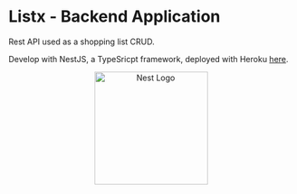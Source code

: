 # Listx - Backend Application

Rest API used as a shopping list CRUD.

Develop with NestJS, a TypeSricpt framework, deployed with Heroku [here](https://git.heroku.com/listx-back.git).

<p align="center">
  <a href="http://nestjs.com/" target="blank"><img src="https://nestjs.com/img/logo-small.svg" width="200" alt="Nest Logo" /></a>
</p>
